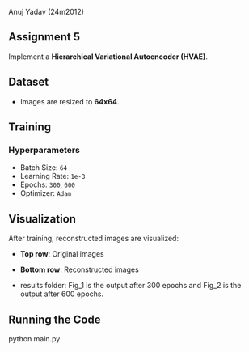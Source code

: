 Anuj Yadav (24m2012)

## Assignment 5
Implement a **Hierarchical Variational Autoencoder (HVAE)**.

## Dataset
- Images are resized to **64x64**.

## Training
### **Hyperparameters**
- Batch Size: `64`
- Learning Rate: `1e-3`
- Epochs: `300`, `600`
- Optimizer: `Adam`

## Visualization
After training, reconstructed images are visualized:
- **Top row**: Original images
- **Bottom row**: Reconstructed images

- results folder:
 Fig_1 is the output after 300 epochs and Fig_2 is the output after 600 epochs.

## Running the Code
python main.py






